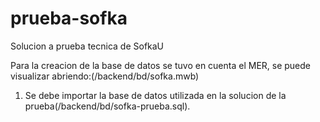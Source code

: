# prueba-sofka
Solucion a prueba tecnica de SofkaU

Para la creacion de la base de datos se tuvo en cuenta el MER, se puede visualizar abriendo:(/backend/bd/sofka.mwb)

1. Se debe importar la base de datos utilizada en la solucion de la prueba(/backend/bd/sofka-prueba.sql). 
